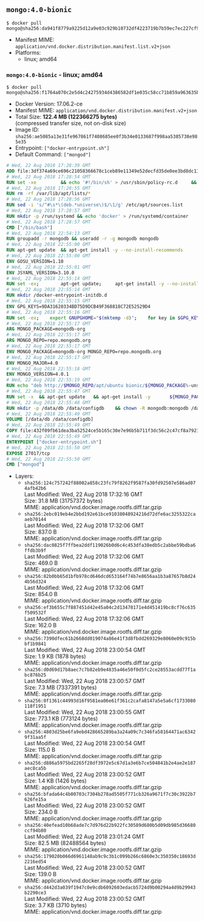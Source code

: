 ## `mongo:4.0-bionic`

```console
$ docker pull mongo@sha256:da941f8779a9225d12a9e03c929b10732df4223719b7b59ec7ec227cf91e4b49
```

-	Manifest MIME: `application/vnd.docker.distribution.manifest.list.v2+json`
-	Platforms:
	-	linux; amd64

### `mongo:4.0-bionic` - linux; amd64

```console
$ docker pull mongo@sha256:f1764a070c2e5d4c24275934d4386582df1e035c58cc71b859a963635bab011b
```

-	Docker Version: 17.06.2-ce
-	Manifest MIME: `application/vnd.docker.distribution.manifest.v2+json`
-	Total Size: **122.4 MB (122366275 bytes)**  
	(compressed transfer size, not on-disk size)
-	Image ID: `sha256:ae5085a13e31fe967861f7408685ee0f3b34e0133687f998aa5385738e985e35`
-	Entrypoint: `["docker-entrypoint.sh"]`
-	Default Command: `["mongod"]`

```dockerfile
# Wed, 22 Aug 2018 17:28:39 GMT
ADD file:3df374a69ce696c21058366678c1ceb89e11349e52decfd35de0ee3bd8dc1162 in / 
# Wed, 22 Aug 2018 17:28:54 GMT
RUN set -xe 		&& echo '#!/bin/sh' > /usr/sbin/policy-rc.d 	&& echo 'exit 101' >> /usr/sbin/policy-rc.d 	&& chmod +x /usr/sbin/policy-rc.d 		&& dpkg-divert --local --rename --add /sbin/initctl 	&& cp -a /usr/sbin/policy-rc.d /sbin/initctl 	&& sed -i 's/^exit.*/exit 0/' /sbin/initctl 		&& echo 'force-unsafe-io' > /etc/dpkg/dpkg.cfg.d/docker-apt-speedup 		&& echo 'DPkg::Post-Invoke { "rm -f /var/cache/apt/archives/*.deb /var/cache/apt/archives/partial/*.deb /var/cache/apt/*.bin || true"; };' > /etc/apt/apt.conf.d/docker-clean 	&& echo 'APT::Update::Post-Invoke { "rm -f /var/cache/apt/archives/*.deb /var/cache/apt/archives/partial/*.deb /var/cache/apt/*.bin || true"; };' >> /etc/apt/apt.conf.d/docker-clean 	&& echo 'Dir::Cache::pkgcache ""; Dir::Cache::srcpkgcache "";' >> /etc/apt/apt.conf.d/docker-clean 		&& echo 'Acquire::Languages "none";' > /etc/apt/apt.conf.d/docker-no-languages 		&& echo 'Acquire::GzipIndexes "true"; Acquire::CompressionTypes::Order:: "gz";' > /etc/apt/apt.conf.d/docker-gzip-indexes 		&& echo 'Apt::AutoRemove::SuggestsImportant "false";' > /etc/apt/apt.conf.d/docker-autoremove-suggests
# Wed, 22 Aug 2018 17:28:55 GMT
RUN rm -rf /var/lib/apt/lists/*
# Wed, 22 Aug 2018 17:28:56 GMT
RUN sed -i 's/^#\s*\(deb.*universe\)$/\1/g' /etc/apt/sources.list
# Wed, 22 Aug 2018 17:28:57 GMT
RUN mkdir -p /run/systemd && echo 'docker' > /run/systemd/container
# Wed, 22 Aug 2018 17:28:57 GMT
CMD ["/bin/bash"]
# Wed, 22 Aug 2018 22:54:13 GMT
RUN groupadd -r mongodb && useradd -r -g mongodb mongodb
# Wed, 22 Aug 2018 22:55:00 GMT
RUN apt-get update 	&& apt-get install -y --no-install-recommends 		ca-certificates 		gnupg dirmngr 		jq 		numactl 	&& rm -rf /var/lib/apt/lists/*
# Wed, 22 Aug 2018 22:55:00 GMT
ENV GOSU_VERSION=1.10
# Wed, 22 Aug 2018 22:55:01 GMT
ENV JSYAML_VERSION=3.10.0
# Wed, 22 Aug 2018 22:55:14 GMT
RUN set -ex; 		apt-get update; 	apt-get install -y --no-install-recommends 		wget 	; 	rm -rf /var/lib/apt/lists/*; 		dpkgArch="$(dpkg --print-architecture | awk -F- '{ print $NF }')"; 	wget -O /usr/local/bin/gosu "https://github.com/tianon/gosu/releases/download/$GOSU_VERSION/gosu-$dpkgArch"; 	wget -O /usr/local/bin/gosu.asc "https://github.com/tianon/gosu/releases/download/$GOSU_VERSION/gosu-$dpkgArch.asc"; 	export GNUPGHOME="$(mktemp -d)"; 	gpg --keyserver ha.pool.sks-keyservers.net --recv-keys B42F6819007F00F88E364FD4036A9C25BF357DD4; 	gpg --batch --verify /usr/local/bin/gosu.asc /usr/local/bin/gosu; 	gpgconf --kill all; 	rm -r "$GNUPGHOME" /usr/local/bin/gosu.asc; 	chmod +x /usr/local/bin/gosu; 	gosu nobody true; 		wget -O /js-yaml.js "https://github.com/nodeca/js-yaml/raw/${JSYAML_VERSION}/dist/js-yaml.js"; 		apt-get purge -y --auto-remove wget
# Wed, 22 Aug 2018 22:55:14 GMT
RUN mkdir /docker-entrypoint-initdb.d
# Wed, 22 Aug 2018 22:55:15 GMT
ENV GPG_KEYS=9DA31620334BD75D9DCB49F368818C72E52529D4
# Wed, 22 Aug 2018 22:55:16 GMT
RUN set -ex; 	export GNUPGHOME="$(mktemp -d)"; 	for key in $GPG_KEYS; do 		gpg --keyserver ha.pool.sks-keyservers.net --recv-keys "$key"; 	done; 	gpg --export $GPG_KEYS > /etc/apt/trusted.gpg.d/mongodb.gpg; 	gpgconf --kill all; 	rm -r "$GNUPGHOME"; 	apt-key list
# Wed, 22 Aug 2018 22:55:17 GMT
ARG MONGO_PACKAGE=mongodb-org
# Wed, 22 Aug 2018 22:55:17 GMT
ARG MONGO_REPO=repo.mongodb.org
# Wed, 22 Aug 2018 22:55:17 GMT
ENV MONGO_PACKAGE=mongodb-org MONGO_REPO=repo.mongodb.org
# Wed, 22 Aug 2018 22:55:17 GMT
ENV MONGO_MAJOR=4.0
# Wed, 22 Aug 2018 22:55:18 GMT
ENV MONGO_VERSION=4.0.1
# Wed, 22 Aug 2018 22:55:19 GMT
RUN echo "deb http://$MONGO_REPO/apt/ubuntu bionic/${MONGO_PACKAGE%-unstable}/$MONGO_MAJOR multiverse" | tee "/etc/apt/sources.list.d/${MONGO_PACKAGE%-unstable}.list"
# Wed, 22 Aug 2018 22:55:47 GMT
RUN set -x 	&& apt-get update 	&& apt-get install -y 		${MONGO_PACKAGE}=$MONGO_VERSION 		${MONGO_PACKAGE}-server=$MONGO_VERSION 		${MONGO_PACKAGE}-shell=$MONGO_VERSION 		${MONGO_PACKAGE}-mongos=$MONGO_VERSION 		${MONGO_PACKAGE}-tools=$MONGO_VERSION 	&& rm -rf /var/lib/apt/lists/* 	&& rm -rf /var/lib/mongodb 	&& mv /etc/mongod.conf /etc/mongod.conf.orig
# Wed, 22 Aug 2018 22:55:48 GMT
RUN mkdir -p /data/db /data/configdb 	&& chown -R mongodb:mongodb /data/db /data/configdb
# Wed, 22 Aug 2018 22:55:49 GMT
VOLUME [/data/db /data/configdb]
# Wed, 22 Aug 2018 22:55:49 GMT
COPY file:432f09fb61dea3ba52524ce5b165c30e7e96b5b711f3dc56c2c47cf8a79211d3 in /usr/local/bin/ 
# Wed, 22 Aug 2018 22:55:49 GMT
ENTRYPOINT ["docker-entrypoint.sh"]
# Wed, 22 Aug 2018 22:55:50 GMT
EXPOSE 27017/tcp
# Wed, 22 Aug 2018 22:55:50 GMT
CMD ["mongod"]
```

-	Layers:
	-	`sha256:124c757242f88002a858c23fc79f8262f9587fa30fd92507e586ad074afb42b6`  
		Last Modified: Wed, 22 Aug 2018 17:32:16 GMT  
		Size: 31.8 MB (31757372 bytes)  
		MIME: application/vnd.docker.image.rootfs.diff.tar.gzip
	-	`sha256:2ebc019eb4e2bbd192e61bce91038048924216d72dfe6ac3255322caaeb70144`  
		Last Modified: Wed, 22 Aug 2018 17:32:06 GMT  
		Size: 837.0 B  
		MIME: application/vnd.docker.image.rootfs.diff.tar.gzip
	-	`sha256:dac0825f7ffbea2ddf119026b0d6c4c453dfa38edb5c2abbe59bdba6ffdb3b9f`  
		Last Modified: Wed, 22 Aug 2018 17:32:06 GMT  
		Size: 469.0 B  
		MIME: application/vnd.docker.image.rootfs.diff.tar.gzip
	-	`sha256:82b0bb65d1bfb978cd646dcd653164f74b7e8656aa1b3a87657b8d244b56d324`  
		Last Modified: Wed, 22 Aug 2018 17:32:06 GMT  
		Size: 854.0 B  
		MIME: application/vnd.docker.image.rootfs.diff.tar.gzip
	-	`sha256:ef3b655c7f887451d42e45a04c2d13478171e4d451419bc8cf76c635f509532f`  
		Last Modified: Wed, 22 Aug 2018 17:32:06 GMT  
		Size: 162.0 B  
		MIME: application/vnd.docker.image.rootfs.diff.tar.gzip
	-	`sha256:7390dfec61b2668dd019074a86e41f3d8fbdd269329e8060e09c915bbf1b9841`  
		Last Modified: Wed, 22 Aug 2018 23:00:54 GMT  
		Size: 1.9 KB (1878 bytes)  
		MIME: application/vnd.docker.image.rootfs.diff.tar.gzip
	-	`sha256:d0d69d17b8aec7c7b82eb9e4835a46e50f0d5fc2ce28553acdd77f1abc876b25`  
		Last Modified: Wed, 22 Aug 2018 23:00:57 GMT  
		Size: 7.3 MB (7337391 bytes)  
		MIME: application/vnd.docker.image.rootfs.diff.tar.gzip
	-	`sha256:0f1361c44993d16f9581ea06e61f361c2cafa8147a5e5a6cf1733080118f1951`  
		Last Modified: Wed, 22 Aug 2018 23:00:55 GMT  
		Size: 773.1 KB (773124 bytes)  
		MIME: application/vnd.docker.image.rootfs.diff.tar.gzip
	-	`sha256:4803d25be6fa9ebd428665289ba3a24a09c7c346fa58164471ac63429f31aa5f`  
		Last Modified: Wed, 22 Aug 2018 23:00:54 GMT  
		Size: 115.0 B  
		MIME: application/vnd.docker.image.rootfs.diff.tar.gzip
	-	`sha256:d886a5975bd2265f28df3972e5c67d1a3e6b7ce504841b2e4ae2e187aec8ca5b`  
		Last Modified: Wed, 22 Aug 2018 23:00:52 GMT  
		Size: 1.4 KB (1426 bytes)  
		MIME: application/vnd.docker.image.rootfs.diff.tar.gzip
	-	`sha256:bfada64c4b00703c7304b278ad5505f771cb326a9671f7c30c3922b7626fe15a`  
		Last Modified: Wed, 22 Aug 2018 23:00:52 GMT  
		Size: 234.0 B  
		MIME: application/vnd.docker.image.rootfs.diff.tar.gzip
	-	`sha256:40efead10b68ade7c7d976d22b922fc30589d680b5d09db985d36680ccf94b80`  
		Last Modified: Wed, 22 Aug 2018 23:01:24 GMT  
		Size: 82.5 MB (82488564 bytes)  
		MIME: application/vnd.docker.image.rootfs.diff.tar.gzip
	-	`sha256:179020b066d6961148ab9c9c3b1c099b266c6860e3c350350c18693d2216ed54`  
		Last Modified: Wed, 22 Aug 2018 23:00:52 GMT  
		Size: 139.0 B  
		MIME: application/vnd.docker.image.rootfs.diff.tar.gzip
	-	`sha256:d442d3a039f1947c0e9cdb6092603edacb5724d9b00294a4d9b29943b2290ce3`  
		Last Modified: Wed, 22 Aug 2018 23:00:52 GMT  
		Size: 3.7 KB (3710 bytes)  
		MIME: application/vnd.docker.image.rootfs.diff.tar.gzip
